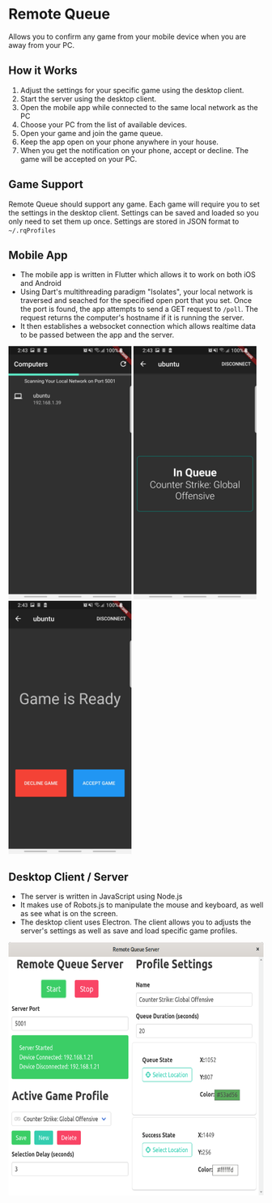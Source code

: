 # Remote Queue

Allows you to confirm any game from your mobile device when you are away from your
PC.

## How it Works
1. Adjust the settings for your specific game using the desktop client.
2. Start the server using the desktop client.
3. Open the mobile app while connected to the same local network as the PC
4. Choose your PC from the list of available devices.
5. Open your game and join the game queue.
6. Keep the app open on your phone anywhere in your house.
7. When you get the notification on your phone, accept or decline. The game will
   be accepted on your PC.


## Game Support
Remote Queue should support any game. Each game will require you to set the 
settings in the desktop client. Settings can be saved and loaded so you only 
need to set them up once. Settings are stored in JSON format to `~/.rqProfiles`

## Mobile App
- The mobile app is written in Flutter which allows it to work on both iOS and Android
- Using Dart's multithreading paradigm "Isolates", your local network is traversed and seached for the specified open port that you set. Once the port is found, the app attempts to send a GET request to `/poll`. The request returns the computer's hostname if it is running the server.
- It then establishes a websocket connection which allows realtime data to be passed between the app and the server.
<p float="left">
<img src="https://raw.githubusercontent.com/evan-buss/remote-queue/master/assets/screenshots/net_scan.jpg" alt="Network Scan" height="500px">
<img src="https://raw.githubusercontent.com/evan-buss/remote-queue/master/assets/screenshots/in_queue.jpg" alt="In Queue" height="500px">
<img src="https://raw.githubusercontent.com/evan-buss/remote-queue/master/assets/screenshots/accept_game.jpg" alt="accept game prompt" height="500px">
</p>

## Desktop Client / Server
- The server is written in JavaScript using Node.js
- It makes use of Robots.js to manipulate the mouse and keyboard, as well as see what is on the screen.
- The desktop client uses Electron. The client allows you to adjusts the server's settings as well as save and load specific game profiles.
<img src="https://raw.githubusercontent.com/evan-buss/remote-queue/master/assets/screenshots/server_gui.png" alt="desktop server" height="500px">
